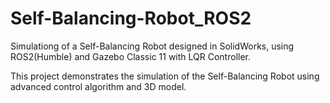 # Self-Balancing-Robot_ROS2
 Simulationg of a Self-Balancing Robot designed in SolidWorks, using ROS2(Humble) and Gazebo Classic 11 with LQR Controller.

 This project demonstrates the simulation of the Self-Balancing Robot using advanced control algorithm and 3D model.

